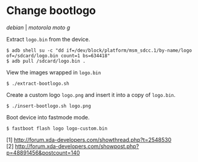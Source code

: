 # Change bootlogo

*debian* | *motorola moto g*

Extract `logo.bin` from the device.

    $ adb shell su -c "dd if=/dev/block/platform/msm_sdcc.1/by-name/logo of=/sdcard/logo.bin count=1 bs=634418"
    $ adb pull /sdcard/logo.bin .

View the images wrapped in `logo.bin`

    $ ./extract-bootlogo.sh

Create a custom logo `logo.png` and insert it into a copy of `logo.bin`.

    $ ./insert-bootlogo.sh logo.png

Boot device into fastmode mode.

    $ fastboot flash logo logo-custom.bin

\[1\] <http://forum.xda-developers.com/showthread.php?t=2548530>  
\[2\] <http://forum.xda-developers.com/showpost.php?p=48891456&postcount=140>
